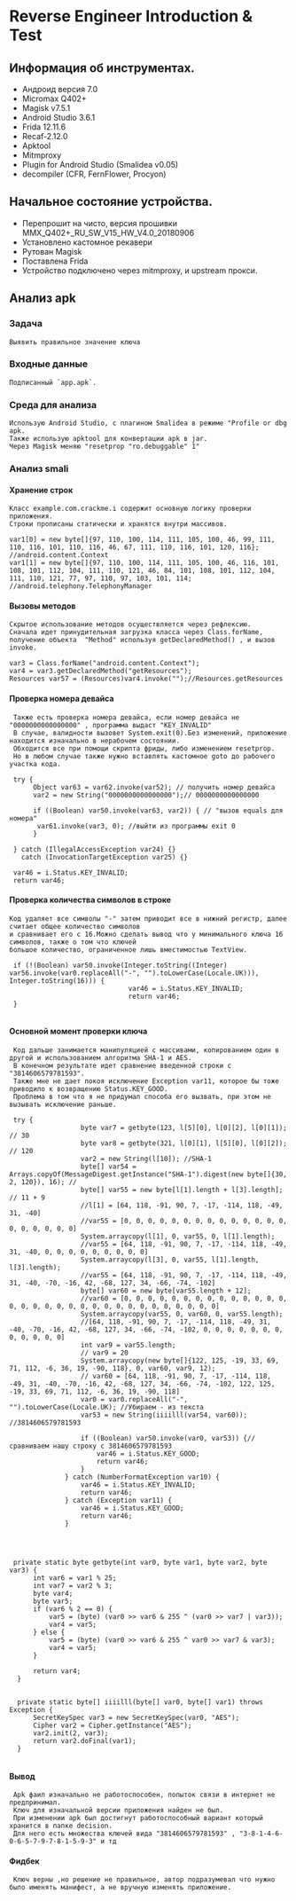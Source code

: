 # Reverse Engineer Introduction &amp; Test

## Информация об инструментах.
  - Андроид версия 7.0
  - Micromax Q402+
  - Magisk v7.5.1
  - Android Studio 3.6.1
  - Frida 12.11.6
  - Recaf-2.12.0
  - Apktool 
  - Mitmproxy
  - Plugin for Android Studio (Smalidea v0.05)
  - decompiler (CFR, FernFlower, Procyon)
  
## Начальное состояние устройства.
  - Перепрошит на чисто, версия прошивки MMX_Q402+_RU_SW_V15_HW_V4.0_20180906
  - Установлено кастомное рекавери
  - Рутован Magisk
  - Поставлена Frida
  - Устройство подключено через mitmproxy, и upstream прокси.
   
## Анализ apk

### Задача
    Выявить правильное значение ключа

### Входные данные
    Подписанный `app.apk`.

### Среда для анализа
    Использую Android Studio, с плагином Smalidea в режиме "Profile or dbg apk.
    Также использую apktool для конвертации apk в jar.
    Через Magisk меняю "resetprop "ro.debuggable" 1"

### Анализ smali 

#### Хранение строк

    Класс example.com.crackme.i содержит основную логику проверки приложения.
    Строки прописаны статически и хранятся внутри массивов.
    
 ```
 var1[0] = new byte[]{97, 110, 100, 114, 111, 105, 100, 46, 99, 111, 110, 116, 101, 110, 116, 46, 67, 111, 110, 116, 101, 120, 116}; //android.content.Context
 var1[1] = new byte[]{97, 110, 100, 114, 111, 105, 100, 46, 116, 101, 108, 101, 112, 104, 111, 110, 121, 46, 84, 101, 108, 101, 112, 104, 111, 110, 121, 77, 97, 110, 97, 103, 101, 114; //android.telephony.TelephonyManager
 ```
 
#### Вызовы методов

    Скрытое использование методов осуществляется через рефлексию. 
    Сначала идет принудительная загрузка класса через Class.forName,
    получение объекта  "Method" используя getDeclaredMethod() , и вызов invoke.
      
  ```
  var3 = Class.forName("android.content.Context");
  var4 = var3.getDeclaredMethod("getResources");
  Resources var57 = (Resources)var4.invoke("");//Resources.getResources
  ```

#### Проверка номера девайса

     Также есть проверка номера девайса, если номер девайса не "0000000000000000" , программа выдаст "KEY_INVALID"
     В случае, валидности вызовет System.exit(0).Без изменений, приложение находится изначально в нерабочем состоянии.
     Обходится все при помощи скрипта фриды, либо изменением resetprop.
     Но в любом случае также нужно вставлять кастомное goto до рабочего участка кода. 

  ```
   try {
        Object var63 = var62.invoke(var52); // получить номер девайса
        var2 = new String("0000000000000000");// 0000000000000000 
        
        if ((Boolean) var50.invoke(var63, var2)) { // "вызов equals для номера"
         var61.invoke(var3, 0); //выйти из программы exit 0
        }
        
   } catch (IllegalAccessException var24) {} 
     catch (InvocationTargetException var25) {}
   
   var46 = i.Status.KEY_INVALID;
   return var46; 
  ```
  
#### Проверка количества символов в строке

    Код удаляет все символы "-" затем приводит все в нижний регистр, далее считает общее количество символов 
    и сравнивает его с 16.Можно сделать вывод что у минимального ключа 16 символов, также о том что ключей 
    большое количество, ограниченное лишь вместимостью TextView.
    
  ```
   if (!(Boolean) var50.invoke(Integer.toString((Integer) var56.invoke(var0.replaceAll("-", "").toLowerCase(Locale.UK))), Integer.toString(16))) {
                                var46 = i.Status.KEY_INVALID;
                                return var46;
   }
                            
  ```

#### Основной момент проверки ключа

     Код дальше занимается манипуляцией с массивами, копированием один в другой и использованием алгоритма SHA-1 и AES.
     В конечном результате идет сравнение введенной строки с "3814606579781593".
     Также мне не дает покоя исключение Exception var11, которое бы тоже приводило к возвращению Status.KEY_GOOD.
     Проблема в том что я не придумал способа его вызвать, при этом не вызывать исключение раньше.
     
  ```
   try {
                    byte var7 = getbyte(123, l[5][0], l[0][2], l[0][1]); // 30
                    byte var8 = getbyte(321, l[0][1], l[5][0], l[0][2]); // 120
                    var2 = new String(l[10]); //SHA-1
                    byte[] var54 = Arrays.copyOf(MessageDigest.getInstance("SHA-1").digest(new byte[]{30, 2, 120}), 16); //
                    byte[] var55 = new byte[l[1].length + l[3].length]; // 11 + 9
                    //l[1] = [64, 118, -91, 90, 7, -17, -114, 118, -49, 31, -40]
                    //var55 = [0, 0, 0, 0, 0, 0, 0, 0, 0, 0, 0, 0, 0, 0, 0, 0, 0, 0, 0, 0]
                    System.arraycopy(l[1], 0, var55, 0, l[1].length);
                    //var55 = [64, 118, -91, 90, 7, -17, -114, 118, -49, 31, -40, 0, 0, 0, 0, 0, 0, 0, 0, 0]
                    System.arraycopy(l[3], 0, var55, l[1].length, l[3].length);
                    //var55 = [64, 118, -91, 90, 7, -17, -114, 118, -49, 31, -40, -70, -16, 42, -68, 127, 34, -66, -74, -102]
                    byte[] var60 = new byte[var55.length + 12];
                    //var60 = [0, 0, 0, 0, 0, 0, 0, 0, 0, 0, 0, 0, 0, 0, 0, 0, 0, 0, 0, 0, 0, 0, 0, 0, 0, 0, 0, 0, 0, 0, 0, 0]
                    System.arraycopy(var55, 0, var60, 0, var55.length);
                    //[64, 118, -91, 90, 7, -17, -114, 118, -49, 31, -40, -70, -16, 42, -68, 127, 34, -66, -74, -102, 0, 0, 0, 0, 0, 0, 0, 0, 0, 0, 0, 0]
                    int var9 = var55.length;
                    // var9 = 20
                    System.arraycopy(new byte[]{122, 125, -19, 33, 69, 71, 112, -6, 36, 19, -90, 118}, 0, var60, var9, 12);
                    // var60 = [64, 118, -91, 90, 7, -17, -114, 118, -49, 31, -40, -70, -16, 42, -68, 127, 34, -66, -74, -102, 122, 125, -19, 33, 69, 71, 112, -6, 36, 19, -90, 118]
                    var0 = var0.replaceAll("-", "").toLowerCase(Locale.UK); //Убираем - из текста
                    var53 = new String(iiiilll(var54, var60)); //3814606579781593

                    if ((Boolean) var50.invoke(var0, var53)) {// сравниваем нашу строку с 3814606579781593
                        var46 = i.Status.KEY_GOOD;
                        return var46;
                    }
                } catch (NumberFormatException var10) {
                    var46 = i.Status.KEY_INVALID;
                    return var46;
                } catch (Exception var11) {
                    var46 = i.Status.KEY_GOOD;
                    return var46;
                }
  
  
  
  
   private static byte getbyte(int var0, byte var1, byte var2, byte var3) {
        int var6 = var1 % 25;
        int var7 = var2 % 3;
        byte var4;
        byte var5;
        if (var6 % 2 == 0) {
            var5 = (byte) (var0 >> var6 & 255 ^ (var0 >> var7 | var3));
            var4 = var5;
        } else {
            var5 = (byte) (var0 >> var6 & 255 ^ var0 >> var7 & var3);
            var4 = var5;
        }

        return var4;
    }
   
    
    private static byte[] iiiilll(byte[] var0, byte[] var1) throws Exception {
        SecretKeySpec var3 = new SecretKeySpec(var0, "AES");
        Cipher var2 = Cipher.getInstance("AES");
        var2.init(2, var3);
        return var2.doFinal(var1);
    }
    
  ```
  
#### Вывод

     Apk фаил изначально не работоспособен, попыток связи в интернет не предпринимал.
     Ключ для изначальной версии приложения найден не был.
     При изменении apk был достигнут работоспособный вариант который хранится в папке decision.
     Для него есть множества ключей вида "3814606579781593" , "3-8-1-4-6-0-6-5-7-9-7-8-1-5-9-3" и тд

#### Фидбек

     Ключ верны ,но решение не правильное, автор подразумевал что нужно было именять манифест, а не вручную изменять приложение.
